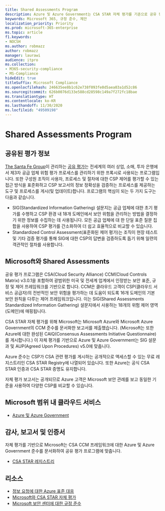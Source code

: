 ```yaml
---
title: Shared Assessments Program
description: Azure 및 Azure Government는 CSA STAR 자체 평가를 기준으로 공유 평가 프로그램의 위험 평가 도구를 지원합니다.
keywords: Microsoft 365, 규정 준수, 제안
localization_priority: Priority
ms.prod: microsoft-365-enterprise
ms.topic: article
f1.keywords:
- NOCSH
ms.author: robmazz
author: robmazz
manager: laurawi
audience: itpro
ms.collection:
- M365-security-compliance
- MS-Compliance
hideEdit: true
titleSuffix: Microsoft Compliance
ms.openlocfilehash: 246635ee8b1c62e738f093fe0d5aea03a1d52c86
ms.sourcegitcommit: 626b0076d133e588cd28598c149a7f272fc18bae
ms.translationtype: HT
ms.contentlocale: ko-KR
ms.lasthandoff: 11/30/2020
ms.locfileid: "49509198"
---
```

# <a name="shared-assessments-program"></a>Shared Assessments Program

## <a name="about-shared-assessments"></a>공유된 평가 정보

[The Santa Fe Group](https://www.santa-fe-group.com/)이 관리하는 [공유 평가](https://sharedassessments.org/)는 전세계의 여러 상업, 소매, 투자 은행에서 제3자 공급 업체 위험 평가 프로세스를 관리하기 위한 프록시로 사용되는 프로그램입니다. 또한 구성원 조직이 사용자, 프로세스 및 절차에 대한 CSP 제어를 평가할 수 있는 접근 방식을 표준화하고 CSP 보고서의 정보 정확성을 검증하는 프로세스를 제공하는 도구 및 프로세스를 게시(및 업데이트)합니다. 프로그램의 핵심이 되는 두 가지 도구는 다음과 같습니다.

- SIG(Standardized Information Gathering) 설문지는 공급 업체에 대한 초기 평가를 수행하고 CSP 환경 내 18개 도메인에서 보안 위험을 관리하는 방법을 결정하기 위한 정보를 수집하는 데 사용됩니다. 모든 공급 업체에 대 한 단일 표준 질문 집합을 사용하여 CSP 평가를 간소화하여 더 쉽고 효율적으로 비교할 수 있습니다.
- Standardized Control Assessment(표준화된 제어 평가)는 조직이 현장 테스트 및 기타 검증 평가를 통해 SIG에 대한 CSP의 답변을 검증하도록 돕기 위해 일련의 객관적인 절차를 사용합니다.

## <a name="microsoft-and-shared-assessments"></a>Microsoft와 Shared Assessments

공유 평가 프로그램은 CSA(Cloud Security Alliance) CCM(Cloud Controls Matrix) v3.0.1을 포함하여 광범위한 미국 및 전세계 업계에서 인정받는 보안 표준, 규정 및 제어 프레임워크를 기반으로 합니다. CCM은 클라우드 고객이 CSP(클라우드 서비스 공급자)의 전반적인 보안 위험을 평가하는 데 도움이 되도록 16개 도메인의 기본 보안 원칙을 다루는 제어 프레임워크입니다. 이는 SIG(Shared Assessments Standardized Information Gathering) 설문지에서 사용하는 18개의 위험 제어 영역(도메인)에 매핑됩니다.

CSA STAR 자체 평가를 위해 Microsoft는 Microsoft Azure와 Microsoft Azure Government의 CCM 준수를 문서화한 보고서를 제출했습니다. (Microsoft는 또한 Azure에 대한 완성된 CAIQ(Consensus Assessments Initiative Questionnaire)를 게시합니다.) 이 자체 평가를 기반으로 Azure 및 Azure Government는 SIG 설문과 및 AUP(Agreed Upon Procedures) v5.0에 맞춥니다.

Azure 준수는 CSP가 CSA 관련 평가를 게시하는 공개적으로 액세스할 수 있는 무료 레지스트리인 CSA STAR Registry에 나열되어 있습니다. 또한 Azure는 공식 CSA STAR 인증과 CSA STAR 증명도 유지합니다.

자체 평가 보고서는 공개되므로 Azure 고객은 Microsoft 보안 관례를 보고 동일한 기준을 사용하여 다양한 CSP를 비교할 수 있습니다.

## <a name="microsoft-in-scope-cloud-services"></a>Microsoft 범위 내 클라우드 서비스

- [Azure 및 Azure Government](https://aka.ms/AzureCompliance)

## <a name="audits-reports-and-certificates"></a>감사, 보고서 및 인증서

자체 평가를 기반으로 Microsoft는 CSA CCM 프레임워크에 대한 Azure 및 Azure Government 준수를 문서화하여 공유 평가 프로그램에 맞춥니다.

- [CSA STAR 레지스트리](https://aka.ms/Azure_STAR)

## <a name="resources"></a>리소스

- [정보 요청에 대한 Azure 표준 대응](https://azure.microsoft.com/resources/azure-standard-response-to-rfi-on-security-privacy-and-compliance/)
- [Microsoft와 CSA STAR 자체 평가](offering-csa-star-self-assessment.md)
- [Microsoft 보안 센터에 대한 규정 준수](https://www.microsoft.com/trust-center/compliance/compliance-overview)
